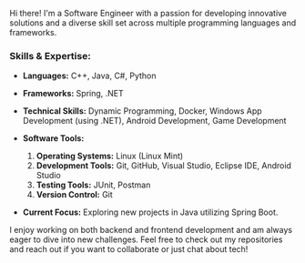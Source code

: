 Hi there! I'm a Software Engineer with a passion for developing innovative solutions and a diverse skill set across multiple programming languages and frameworks.

### Skills & Expertise:

- **Languages:** C++, Java, C#, Python
- **Frameworks:** Spring, .NET
- **Technical Skills:** Dynamic Programming, Docker, Windows App Development (using .NET), Android Development, Game Development

- **Software Tools:**
  1. **Operating Systems:** Linux (Linux Mint)
  2. **Development Tools:** Git, GitHub, Visual Studio, Eclipse IDE, Android Studio
  3. **Testing Tools:** JUnit, Postman
  4. **Version Control:** Git

- **Current Focus:** Exploring new projects in Java utilizing Spring Boot.

I enjoy working on both backend and frontend development and am always eager to dive into new challenges. Feel free to check out my repositories and reach out if you want to collaborate or just chat about tech!
